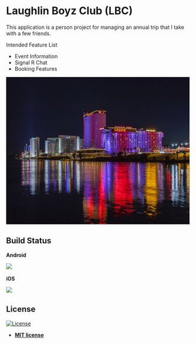 # Laughlin Boyz Club (LBC)

This application is a person project for managing an annual trip that I take with a few friends.

Intended Feature List
- Event Information
- Signal R Chat
- Booking Features

<img src="https://github.com/CTLandry/LBC/blob/master/LBC.Android/Resources/mipmap-hdpi/splash.png" width="500" height="400" />

## Build Status

**Android**

<img src="https://dev.azure.com/clintlandry/LBC/_apis/build/status/CTLandry.LBC.Android?branchName=master" />

**iOS** 

<img src="https://dev.azure.com/clintlandry/LBC/_apis/build/status/CTLandry.LBC.iOS?branchName=master" />

## License

[![License](http://img.shields.io/:license-mit-blue.svg?style=flat-square)](http://badges.mit-license.org)

- **[MIT license](http://opensource.org/licenses/mit-license.php)**





